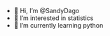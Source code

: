 - 👋 Hi, I’m @SandyDago
- 👀 I’m interested in statistics
- 🌱 I’m currently learning python

<!---
SandyDago/SandyDago is a ✨ special ✨ repository because its `README.md` (this file) appears on your GitHub profile.
You can click the Preview link to take a look at your changes.
--->
